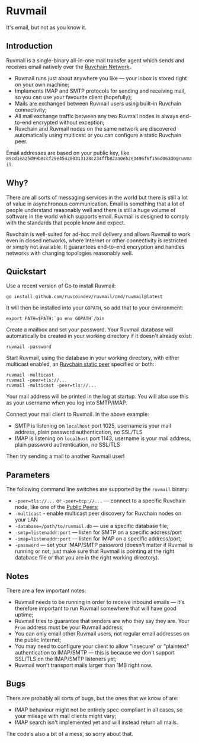 # Ruvmail

It's email, but not as you know it.

## Introduction

Ruvmail is a single-binary all-in-one mail transfer agent which sends and receives email natively over the [Ruvchain Network](https://ruvcoindev.github.io/).

* Ruvmail runs just about anywhere you like — your inbox is stored right on your own machine;
* Implements IMAP and SMTP protocols for sending and receiving mail, so you can use your favourite client (hopefully);
* Mails are exchanged between Ruvmail users using built-in Ruvchain connectivity;
* All mail exchange traffic between any two Ruvmail nodes is always end-to-end encrypted without exception;
* Ruvchain and Ruvmail nodes on the same network are discovered automatically using multicast or you can configure a static Ruvchain peer.

Email addresses are based on your public key, like `89cd1ea25d99b8ccf29e454280313128c234ffb82aa0eb2e3496f6f156d063d0@ruvmail`.

## Why?

There are all sorts of messaging services in the world but there is still a lot of value in asynchronous communication. Email is something that a lot of people understand reasonably well and there is still a huge volume of software in the world which supports email. Ruvmail is designed to comply with the standards that people know and expect.

Ruvchain is well-suited for ad-hoc mail delivery and allows Ruvmail to work even in closed networks, where Internet or other connectivity is restricted or simply not available. It guarantees end-to-end encryption and handles networks with changing topologies reasonably well.

## Quickstart

Use a recent version of Go to install Ruvmail:

```
go install github.com/ruvcoindev/ruvmail/cmd/ruvmail@latest
```

It will then be installed into your `GOPATH`, so add that to your environment:

```
export PATH=$PATH:`go env GOPATH`/bin
```

Create a mailbox and set your password. Your Ruvmail database will automatically be created in your working directory if it doesn't already exist:

```
ruvmail -password
```

Start Ruvmail, using the database in your working directory, with either multicast enabled, an [Ruvchain static peer](https://github.com/ruvcoindev/public-peers/) specified or both:

```
ruvmail -multicast
ruvmail -peer=tls://...
ruvmail -multicast -peer=tls://...
```

Your mail address will be printed in the log at startup. You will also use this as your username when you log into SMTP/IMAP.

Connect your mail client to Ruvmail. In the above example:

* SMTP is listening on `localhost` port 1025, username is your mail address, plain password authentication, no SSL/TLS
* IMAP is listening on `localhost` port 1143, username is your mail address, plain password authentication, no SSL/TLS

Then try sending a mail to another Ruvmail user!

## Parameters

The following command line switches are supported by the `ruvmail` binary:

* `-peer=tls://...` or `-peer=tcp://...` — connect to a specific Ruvchain node, like one of the [Public Peers](https://github.com/ruvcoindev/public-peers/);
* `-multicast` - enable multicast peer discovery for Ruvchain nodes on your LAN
* `-database=/path/to/ruvmail.db` — use a specific database file;
* `-smtp=listenaddr:port` — listen for SMTP on a specific address/port
* `-imap=listenaddr:port` — listen for IMAP on a specific address/port;
* `-password` — set your IMAP/SMTP password (doesn't matter if Ruvmail is running or not, just make sure that Ruvmail is pointing at the right database file or that you are in the right working directory).

## Notes

There are a few important notes:

* Ruvmail needs to be running in order to receive inbound emails — it's therefore important to run Ruvmail somewhere that will have good uptime;
* Ruvmail tries to guarantee that senders are who they say they are. Your `From` address must be your Ruvmail address;
* You can only email other Ruvmail users, not regular email addresses on the public Internet;
* You may need to configure your client to allow "insecure" or "plaintext" authentication to IMAP/SMTP — this is because we don't support SSL/TLS on the IMAP/SMTP listeners yet;
* Ruvmail won't transport mails larger than 1MB right now.

## Bugs

There are probably all sorts of bugs, but the ones that we know of are:

* IMAP behaviour might not be entirely spec-compliant in all cases, so your mileage with mail clients might vary;
* IMAP search isn't implemented yet and will instead return all mails.

The code's also a bit of a mess, so sorry about that.

